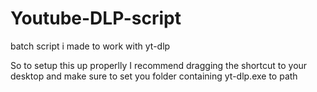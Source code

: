 # Youtube-DLP-script
batch script i made to work with yt-dlp


So to setup this up properlly I recommend dragging the shortcut to your desktop and make sure to set you folder containing yt-dlp.exe to path 
